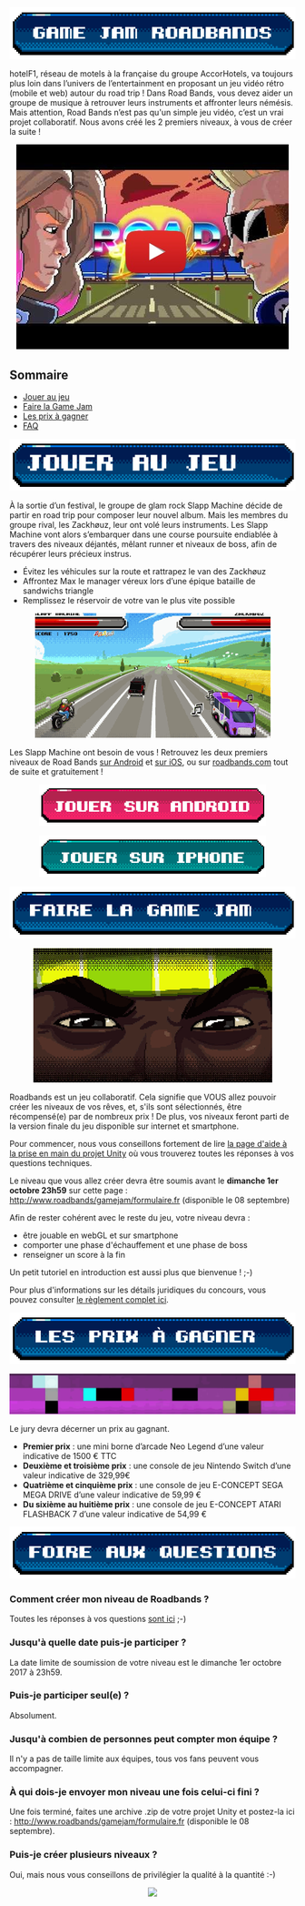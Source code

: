 <p align="center">
    <img src="images/titre.png">
</p>

hotelF1, réseau de motels à la française du groupe AccorHotels, va toujours plus loin dans l’univers de l’entertainment en proposant un jeu vidéo rétro (mobile et web) autour du road trip ! Dans Road Bands, vous devez aider un groupe de musique à retrouver leurs instruments et affronter leurs némésis. Mais attention, Road Bands n’est pas qu'un simple jeu vidéo, c’est un vrai projet collaboratif. Nous avons créé les 2 premiers niveaux, à vous de créer la suite !

<p align="center">
    <a target="_blank" href="http://www.youtube.com/watch?feature=player_embedded&v=35mA3UNQ-yk"><img src="images/youtube.jpg" alt="Video Road Bands"/></a>
</p>

## Sommaire

- [Jouer au jeu](#jouer-au-jeu)
- [Faire la Game Jam](#faire-la-game-jam)
- [Les prix à gagner](#les-prix)
- [FAQ](#faq)

<p align="center">
    <a name="jouer-au-jeu">
        <img src="images/titre1.png">
    </a>
</p>

À la sortie d’un festival, le groupe de glam rock Slapp Machine décide de partir en road trip pour composer leur nouvel album. Mais les membres du groupe rival, les Zackhøuz, leur ont volé leurs instruments. Les Slapp Machine vont alors s’embarquer dans une course poursuite endiablée à travers des niveaux déjantés, mêlant runner et niveaux de boss, afin de récupérer leurs précieux instrus.

* Évitez les véhicules sur la route et rattrapez le van des Zackhøuz
* Affrontez Max le manager véreux lors d’une épique bataille de sandwichs triangle
* Remplissez le réservoir de votre van le plus vite possible

<p align="center">
    <img src="images/gameplay.gif">
</p>

Les Slapp Machine ont besoin de vous ! Retrouvez les deux premiers niveaux de Road Bands [sur Android](https://play.google.com/store/apps/details?id=fr.hf1.roadband) et [sur iOS](https://itunes.apple.com/app/id1256521725), ou sur [roadbands.com](http://www.roadbands.com) tout de suite et gratuitement !

<p align="center">
    <a target="_blank" href="https://play.google.com/store/apps/details?id=fr.hf1.roadband"><img src="images/android.png" alt="Android"/></a>
</p>

<p align="center">
    <a target="_blank" href="https://itunes.apple.com/app/id1256521725"><img src="images/iphone.png" alt="iPhone"/></a>
</p>

<p align="center">
    <a name="faire-la-game-jam">
        <img src="images/titre2.png">
    </a>
</p>

<p align="center">
    <img src="images/intro.gif">
</p>

Roadbands est un jeu collaboratif. Cela signifie que VOUS allez pouvoir créer les niveaux de vos rêves, et, s'ils sont sélectionnés, être récompensé(e) par de nombreux prix ! De plus, vos niveaux feront parti de la version finale du jeu disponible sur internet et smartphone.

Pour commencer, nous vous conseillons fortement de lire [la page d'aide à la prise en main du projet Unity](https://github.com/ROADBANDS/GAMEJAM/blob/master/Tuto.md) où vous trouverez toutes les réponses à vos questions techniques.

Le niveau que vous allez créer devra être soumis avant le **dimanche 1er octobre 23h59** sur cette page : http://www.roadbands/gamejam/formulaire.fr (disponible le 08 septembre)

Afin de rester cohérent avec le reste du jeu, votre niveau devra :
- être jouable en webGL et sur smartphone
- comporter une phase d'échauffement et une phase de boss
- renseigner un score à la fin

Un petit tutoriel en introduction est aussi plus que bienvenue ! ;-)

Pour plus d'informations sur les détails juridiques du concours, vous pouvez consulter [le règlement complet ici](https://github.com/ROADBANDS/GAMEJAM/blob/master/reglement-de-concours.pdf).

<a name="les-prix"></a>
<p align="center">
    <img src="images/titre3.png">
</p>

<p align="center">
    <img src="images/prix.gif">
</p>

Le jury devra décerner un prix au gagnant.

- **Premier prix** : une mini borne d’arcade Neo Legend d’une valeur indicative de 1500 € TTC
- **Deuxième et troisième prix** : une console de jeu Nintendo Switch d’une valeur indicative de 329,99€
- **Quatrième et cinquième prix** : une console de jeu  E-CONCEPT SEGA MEGA DRIVE d’une valeur indicative de 59,99 €
- **Du sixième au huitième prix** : une console de jeu E-CONCEPT ATARI FLASHBACK 7 d’une valeur indicative de 54,99 €

<a name="faq"></a>
<p align="center">
    <img src="images/titre4.png">
</p>

### Comment créer mon niveau de Roadbands ?
Toutes les réponses à vos questions [sont ici](https://github.com/ROADBANDS/GAMEJAM/blob/master/Tuto.md) ;-)

### Jusqu'à quelle date puis-je participer ?
La date limite de soumission de votre niveau est le dimanche 1er octobre 2017 à 23h59.

### Puis-je participer seul(e) ?
Absolument. 

### Jusqu'à combien de personnes peut compter mon équipe ?
Il n'y a pas de taille limite aux équipes, tous vos fans peuvent vous accompagner.

### À qui dois-je envoyer mon niveau une fois celui-ci fini ?
Une fois terminé, faites une archive .zip de votre projet Unity et postez-la ici :
http://www.roadbands/gamejam/formulaire.fr (disponible le 08 septembre). 

### Puis-je créer plusieurs niveaux ?
Oui, mais nous vous conseillons de privilégier la qualité à la quantité :-)



<p align="center">
    <img src="https://user-images.githubusercontent.com/29977168/28116277-c23a7cce-6708-11e7-927c-5a6bd911da85.png"
         style="width: 200; height:auto;"
    >
</p>
